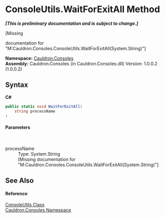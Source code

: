 # ConsoleUtils.WaitForExitAll Method 
 _**\[This is preliminary documentation and is subject to change.\]**_

\[Missing <summary> documentation for "M:Cauldron.Consoles.ConsoleUtils.WaitForExitAll(System.String)"\]

**Namespace:**&nbsp;<a href="N_Cauldron_Consoles">Cauldron.Consoles</a><br />**Assembly:**&nbsp;Cauldron.Consoles (in Cauldron.Consoles.dll) Version: 1.0.0.2 (1.0.0.2)

## Syntax

**C#**<br />
``` C#
public static void WaitForExitAll(
	string processName
)
```


#### Parameters
&nbsp;<dl><dt>processName</dt><dd>Type: System.String<br />\[Missing <param name="processName"/> documentation for "M:Cauldron.Consoles.ConsoleUtils.WaitForExitAll(System.String)"\]</dd></dl>

## See Also


#### Reference
<a href="T_Cauldron_Consoles_ConsoleUtils">ConsoleUtils Class</a><br /><a href="N_Cauldron_Consoles">Cauldron.Consoles Namespace</a><br />